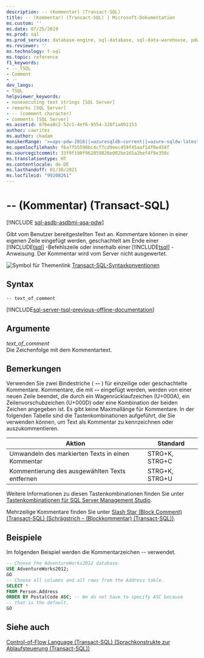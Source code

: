 ```yaml
---
description: -- (Kommentar) (Transact-SQL)
title: -- (Kommentar) (Transact-SQL) | Microsoft-Dokumentation
ms.custom: ''
ms.date: 07/25/2019
ms.prod: sql
ms.prod_service: database-engine, sql-database, sql-data-warehouse, pdw
ms.reviewer: ''
ms.technology: t-sql
ms.topic: reference
f1_keywords:
- --_TSQL
- Comment
- --
dev_langs:
- TSQL
helpviewer_keywords:
- nonexecuting text strings [SQL Server]
- remarks [SQL Server]
- -- (comment character)
- comments [SQL Server]
ms.assetid: 676ea8c2-52c1-4ef6-9354-320f1a091153
author: cawrites
ms.author: chadam
monikerRange: '>=aps-pdw-2016||=azuresqldb-current||=azure-sqldw-latest||>=sql-server-2016||>=sql-server-linux-2017||=azuresqldb-mi-current'
ms.openlocfilehash: f6a7fb5590bc4cf7cd9eec459f45aaf1df0e458f
ms.sourcegitcommit: 33f0f190f962059826e002be165a2bef4f9e350c
ms.translationtype: HT
ms.contentlocale: de-DE
ms.lasthandoff: 01/30/2021
ms.locfileid: "99208261"
---
```

# <a name="---comment-transact-sql"></a>-- (Kommentar) (Transact-SQL)
[!INCLUDE [sql-asdb-asdbmi-asa-pdw](../../includes/applies-to-version/sql-asdb-asdbmi-asa-pdw.md)]

  Gibt vom Benutzer bereitgestellten Text an. Kommentare können in einer eigenen Zeile eingefügt werden, geschachtelt am Ende einer [!INCLUDE[tsql](../../includes/tsql-md.md)] -Befehlszeile oder innerhalb einer [!INCLUDE[tsql](../../includes/tsql-md.md)] -Anweisung. Der Kommentar wird vom Server nicht ausgewertet.  
  
 ![Symbol für Themenlink](../../database-engine/configure-windows/media/topic-link.gif "Symbol für Themenlink") [Transact-SQL-Syntaxkonventionen](../../t-sql/language-elements/transact-sql-syntax-conventions-transact-sql.md)  
  
## <a name="syntax"></a>Syntax  
  
```syntaxsql
-- text_of_comment  
```  
  
[!INCLUDE[sql-server-tsql-previous-offline-documentation](../../includes/sql-server-tsql-previous-offline-documentation.md)]

## <a name="arguments"></a>Argumente
 *text_of_comment*  
 Die Zeichenfolge mit dem Kommentartext.  
  
## <a name="remarks"></a>Bemerkungen  
Verwenden Sie zwei Bindestriche ( **--** ) für einzeilige oder geschachtelte Kommentare. Kommentare, die mit **--** eingefügt werden, werden von einer neuen Zeile beendet, die durch ein Wagenrücklaufzeichen (U+000A), ein Zeilenvorschubzeichen (U+000D) oder eine Kombination der beiden Zeichen angegeben ist. Es gibt keine Maximallänge für Kommentare. In der folgenden Tabelle sind die Tastenkombinationen aufgeführt, die Sie verwenden können, um Text als Kommentar zu kennzeichnen oder auszukommentieren.
  
|Aktion|Standard|  
|------------|--------------|  
|Umwandeln des markierten Texts in einen Kommentar|STRG+K, STRG+C|  
|Kommentierung des ausgewählten Texts entfernen|STRG+K, STRG+U|  
  
 Weitere Informationen zu diesen Tastenkombinationen finden Sie unter [Tastenkombinationen für SQL Server Management Studio](../../ssms/sql-server-management-studio-keyboard-shortcuts.md).  
  
 Mehrzeilige Kommentare finden Sie unter [Slash Star &#40;Block Comment&#41; &#40;Transact-SQL&#41; (Schrägstrich – (Blockkommentar) (Transact-SQL))](../../t-sql/language-elements/slash-star-comment-transact-sql.md).  
  
## <a name="examples"></a>Beispiele  
 Im folgenden Beispiel werden die Kommentarzeichen -- verwendet.  
  
```sql  
-- Choose the AdventureWorks2012 database.  
USE AdventureWorks2012;  
GO  
-- Choose all columns and all rows from the Address table.  
SELECT *  
FROM Person.Address  
ORDER BY PostalCode ASC; -- We do not have to specify ASC because   
-- that is the default.  
GO  
```  
  
## <a name="see-also"></a>Siehe auch  
 [Control-of-Flow Language &#40;Transact-SQL&#41; (Sprachkonstrukte zur Ablaufsteuerung (Transact-SQL))](~/t-sql/language-elements/control-of-flow.md)  
  
  
